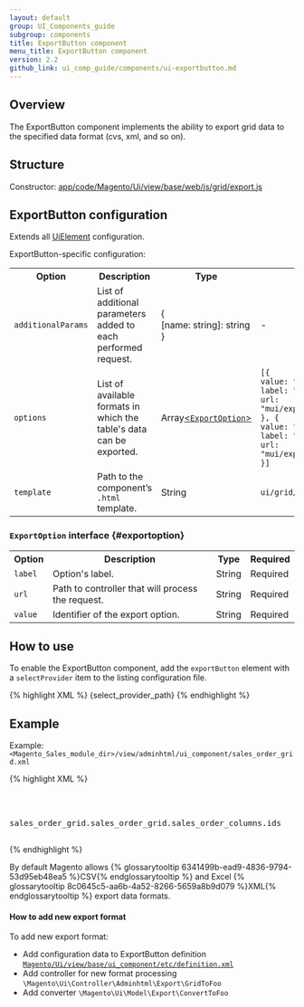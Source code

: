 ```yaml
---
layout: default
group: UI_Components_guide
subgroup: components
title: ExportButton component
menu_title: ExportButton component
version: 2.2
github_link: ui_comp_guide/components/ui-exportbutton.md
---
```


## Overview

The ExportButton component implements the ability to export grid data to the specified data format (cvs, xml, and so on).

## Structure

Constructor: [app/code/Magento/Ui/view/base/web/js/grid/export.js]({{site.mage2200url}}app/code/Magento/Ui/view/base/web/js/grid/export.js)

## ExportButton configuration

Extends all [UiElement]({{page.baseurl}}/ui_comp_guide/concepts/ui_comp_uielement_concept.html) configuration.

ExportButton-specific configuration:

<table>
  <tr>
    <th>Option</th>
    <th>Description</th>
    <th>Type</th>
    <th>Default</th>
  </tr>
  <tr>
    <td><code>additionalParams</code></td>
    <td>List of additional parameters added to each performed request.</td>
    <td>{<br>[name: string]: string<br>}</td>
    <td>-</td>
  </tr>
  <tr>
    <td><code>options</code></td>
    <td>List of available formats in which the table's data can be exported.</td>
    <td>Array<a href="#exportoption">&lt;<code>ExportOption</code>&gt;</a> </td>
    <td><code>[{<br>value: "csv",<br>label: "CSV",<br>url: "mui/export/gridToCsv"<br>}, {<br>value: "xml",<br>label: "Excel XML",<br>url: "mui/export/gridToXml"<br>}]</code></td>
  </tr>
  <tr>
    <td><code>template</code></td>
    <td>Path to the component’s <code>.html</code> template.</td>
    <td>String</td>
    <td><code>ui/grid/exportButton</code></td>
  </tr>
</table>

### `ExportOption` interface {#exportoption}

<table>
  <tr>
    <th>Option</th>
    <th>Description</th>
    <th>Type</th>
    <th>Required</th>
  </tr>
  <tr>
    <td><code>label</code></td>
    <td>Option's label.</td>
    <td>String</td>
    <td>Required</td>
  </tr>
  <tr>
    <td><code>url</code></td>
    <td>Path to controller that will process the request.</td>
    <td>String</td>
    <td>Required</td>
  </tr>
  <tr>
    <td><code>value</code></td>
    <td>Identifier of the export option.</td>
    <td>String</td>
    <td>Required</td>
  </tr>
</table>

## How to use

To enable the ExportButton сomponent, add the `exportButton` element with a `selectProvider` item to the listing configuration file.

{% highlight XML %}
<exportButton name="export_button">
    <argument name="data" xsi:type="array">
        <item name="config" xsi:type="array">
            <item name="selectProvider" xsi:type="string">{select_provider_path}</item>
        </item>
    </argument>
</exportButton>
{% endhighlight %}

## Example

Example: `<Magento_Sales_module_dir>/view/adminhtml/ui_component/sales_order_grid.xml`

{% highlight XML %}
<listing xmlns:xsi="http://www.w3.org/2001/XMLSchema-instance">
    <container name="listing_top">
        <exportButton name="export_button">
            <argument name="data" xsi:type="array">
                <item name="config" xsi:type="array">
                    <item name="selectProvider" xsi:type="string">sales_order_grid.sales_order_grid.sales_order_columns.ids</item>
                </item>
            </argument>
        </exportButton>
    </container>
</listing>
{% endhighlight %}

By default Magento allows {% glossarytooltip 6341499b-ead9-4836-9794-53d95eb48ea5 %}CSV{% endglossarytooltip %} and Excel {% glossarytooltip 8c0645c5-aa6b-4a52-8266-5659a8b9d079 %}XML{% endglossarytooltip %} export data formats.

#### How to add new export format

To add new export format:

* Add configuration data to ExportButton definition <a href="{{page.baseurl}}/ui-library/ui-definition.html">`Magento/Ui/view/base/ui_component/etc/definition.xml`</a>
* Add controller for new format processing `\Magento\Ui\Controller\Adminhtml\Export\GridToFoo`
* Add converter `\Magento\Ui\Model\Export\ConvertToFoo`
